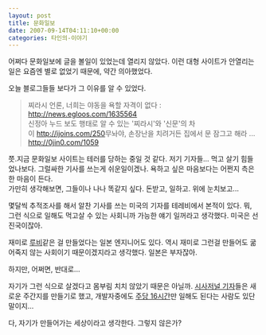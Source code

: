 ```yaml
---
layout: post
title: 문화일보
date: 2007-09-14T04:11:10+00:00
categories: 타인의-이야기
---
```

어쩌다 문화일보에 글을 볼일이 있었는데 열리지 않았다. 이런 대형 사이트가 안열리는 일은 요즘엔 별로 없었기 때문에, 약간 의아했었다.

오늘 블로그들들 보다가 그 이유를 알 수 있었다.
<blockquote><a title="찌라시 언론, 너희는 야동을 욕할 자격이 없다" name="1635564"></a>찌라시 언론, 너희는 야동을 욕할 자격이 없다 : <a href="http://news.egloos.com/1635564" target="_blank">http://news.egloos.com/1635564</a>
<div class="head_title articleHead">신정아 누드 보도 행태로 알 수 있는 '찌라시'와 '신문'의 차이 <a href="http://ijoins.com/250" target="_blank">http://ijoins.com/250</a>무놔야, 손장난을 치려거든 집에서 문 잠그고 해라 ... <a href="http://0jin0.com/1059" target="_blank">http://0jin0.com/1059</a>

</div></blockquote>
<div class="head_title articleHead"></div>
<div class="head_title articleHead">쯧.지금 문화일보 사이트는 테러를 당하는 중일 것 같다. 저기 기자들... 먹고 살기 힘들었나보다. 그럴싸한 기사를 쓰는게 쉬운일이겠나. 욕하고 싶은 마음보다는 어쩐지 측은한 마음이 든다.</div>
가만히 생각해보면, 그들이나 나나 똑같지 싶다. 돈받고, 일하고. 위에 눈치보고...

몇달씩 추적조사를 해서 알찬 기사를 쓰는 미국의 기자를 테레비에서 본적이 있다. 뭐, 그런 식으로 일해도 먹고살 수 있는 사회니까 가능한 얘기 일꺼라고 생각했다. 미국은 선진국이잖아.

재미로 <a href="http://jinto.pe.kr/223" target="_blank">루비</a>같은 걸 만들었다는 일본 엔지니어도 있다. 역시 재미로 그런걸 만들어도 굶어죽지 않는 사회이기 때문이겠지라고 생각했다. 일본은 부자잖아.

하지만, 어쩌면, 반대로...

자기가 그런 식으로 살겠다고 몸부림 치치 않았기 때문은 아닐까. <a href="http://blog.ohmynews.com/noalchol/187125" target="_blank">시사저널 기자</a>들은 새로운 주간지를 만들기로 했고, 개발자중에도 <a href="http://agile.egloos.com/3584363" target="_blank">주당 16시간</a>만 일해도 된다는 사람도 있단 말이지...

다, 자기가 만들어가는 세상이라고 생각한다. 그렇지 않은가?
